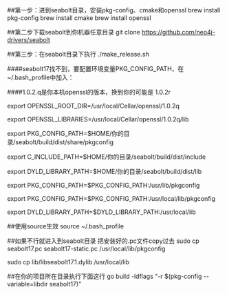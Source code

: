 ##第一步：进到seabolt目录，安装pkg-config、cmake和openssl
brew install pkg-config
brew install cmake
brew install openssl

##第二步下载seabolt到你机器任意目录
git clone https://github.com/neo4j-drivers/seabolt

##第三步：在seabolt目录下执行
./make_release.sh

####seabolt17找不到，要配置环境变量PKG_CONFIG_PATH，在~/.bash_profile中加入：

####1.0.2.q是你本机openssl的版本，换到你的可能是 1.0.2r

export OPENSSL_ROOT_DIR=/usr/local/Cellar/openssl/1.0.2q

export OPENSSL_LIBRARIES=/usr/local/Cellar/openssl/1.0.2q/lib

export PKG_CONFIG_PATH=$HOME/你的目录/seabolt/build/dist/share/pkgconfig

export C_INCLUDE_PATH=$HOME/你的目录/seabolt/build/dist/include

export DYLD_LIBRARY_PATH=$HOME/你的目录/seabolt/build/dist/lib

export PKG_CONFIG_PATH=$PKG_CONFIG_PATH:/usr/lib/pkgconfig

export PKG_CONFIG_PATH=$PKG_CONFIG_PATH:/usr/local/lib/pkgconfig

export DYLD_LIBRARY_PATH=$DYLD_LIBRARY_PATH:/usr/local/lib

##使用source生效
source ~/.bash_profile

##如果不行就进入到seabolt目录 把安装好的.pc文件copy过去
sudo cp seabolt17.pc seabolt17-static.pc /usr/local/lib/pkgconfig

sudo cp lib/libseabolt17.1.dylib /usr/local/lib

##在你的项目所在目录执行下面这行
go build -ldflags "-r $(pkg-config --variable=libdir seabolt17)"



